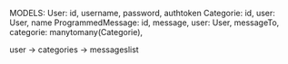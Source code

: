 MODELS:
    User: 
        id,
        username,
        password,
        authtoken
    Categorie:
        id,
        user: User,
        name
    ProgrammedMessage:
        id,
        message,
        user: User, 
        messageTo,
        categorie: manytomany(Categorie),

user -> categories -> messageslist